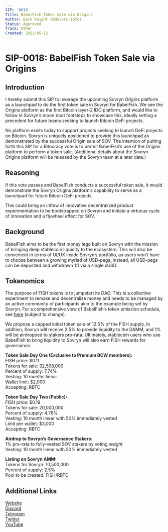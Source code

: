 ```yaml
---
SIP: '0018'
Title: BabelFish Token Sale via Origins
Author: Dark Knight (@dolarcripto)
Status: Approved
Track: Other
Created: 2021-05-12
---
```


# SIP-0018: BabelFish Token Sale via Origins

## Introduction
I hereby submit this SIP to leverage the upcoming Sovryn Origins platform as a launchpad to do the first token sale in Sovryn for BabelFish. We see the Origins platform as the first Bitcoin layer-2 IDO platform, and would like to follow in Sovryn’s moon boot footsteps to showcase this, ideally setting a precedent for future teams seeking to launch Bitcoin DeFi projects.

No platform exists today to support projects seeking to launch DeFi projects on Bitcoin. Sovryn is uniquely positioned to provide this launchpad as demonstrated by the successful Origin sale of SOV. The intention of putting forth this SIP for a Bitocracy vote is to permit BabelFish’s use of the Origins platform to perform a token sale. (Additional details about the Sovryn Origins platform will be released by the Sovryn team at a later date.)

## Reasoning
If this vote passes and BabelFish conducts a successful token sale, it would demonstrate the Sovryn Origins platform’s capability to serve as a launchpad for future Bitcoin DeFi projects.

This could bring an inflow of innovative decentralized product experimentation to be bootstrapped on Sovryn and initiate a virtuous cycle of innovation and a flywheel effect for SOV.

## Background
BabelFish aims to be the first money lego built on Sovryn with the mission of bringing deep stablecoin liquidity to the ecosystem. This will also be convenient in terms of UI/UX inside Sovryn’s portfolio, as users won’t have to choose between a growing myriad of USD-pegs, instead, all USD-pegs can be deposited and withdrawn 1:1 via a single xUSD.

## Tokenomics
The purpose of FISH tokens is to jumpstart its DAO. This is a collective experiment to remake and decentralize money and needs to be managed by an active community of participants akin to the example being set by Sovryn. For a comprehensive view of BabelFish’s token emission schedule, see [here](https://docs.google.com/spreadsheets/d/e/2PACX-1vRZbD-I55OHCUQz0iCEcxt0k9b7tGqvmfSNmCdqDzHbnlAb0PwvIi54JwoBgXkEXDaApUm6eGzeblAZ/pubhtml?gid=1815174735&single=true) (subject to change).

We propose a capped initial token sale of 12.5% of the FISH supply. In addition, Sovryn will receive 2.5% to provide liquidity to the DAMM, and 1% will be airdropped to stakers pro-rata. Ultimately, stablecoin users who use BabelFish to bring liquidity to Sovryn will also earn FISH rewards for governance.

**Token Sale Day One (Exclusive to Premium BCW members):**  
FISH price: $0.11  
Tokens for sale: 32,508,000  
Percent of supply: 7.74%  
Vesting: 10 months linear  
Wallet limit: $2,000  
Accepting: RBTC  

**Token Sale Day Two (Public):**  
FISH price: $0.18  
Tokens for sale: 20,000,000  
Percent of supply: 4.76%  
Vesting: 10 month linear with 50% immediately vested  
Limit per wallet: $3,000  
Accepting: RBTC  

**Airdrop to Sovryn’s Governance Stakers:**  
1% pro-rata to fully-vested SOV stakers by voting weight  
Vesting: 10 month linear with 50% immediately vested   

**Listing on Sovryn AMM:**  
Tokens for Sovryn: 10,500,000  
Percent of supply: 2.5%  
Pool to be created: FISH/RBTC  

## Additional Links
[Website](http://www.babelfish.money/)  
[Discord](https://discord.gg/WF6HhNnmHj)   
[Telegram](https://t.me/BabelFishTalk)  
[Twitter](https://twitter.com/babelfishmoney)  
[YouTube](https://www.youtube.com/channel/UCU5PVTalLc0MYV6IRUmZg4w)  
